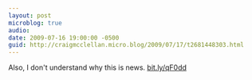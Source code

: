```yaml
---
layout: post
microblog: true
audio: 
date: 2009-07-16 19:00:00 -0500
guid: http://craigmcclellan.micro.blog/2009/07/17/t2681448303.html
---
```

Also, I don't understand why this is news. [bit.ly/qF0dd](http://bit.ly/qF0dd)
